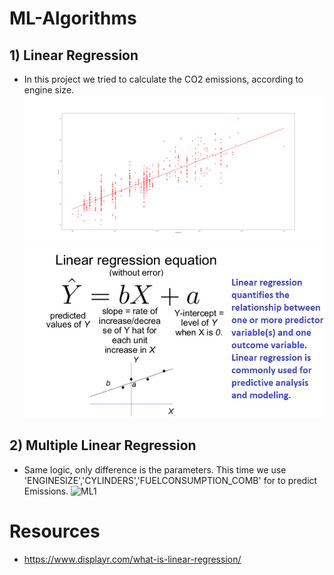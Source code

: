 # ML-Algorithms
## 1) Linear Regression
- In this project we tried to calculate the CO2 emissions, according to engine size.
![LR1](https://github.com/Frightera/ML-Algorithms/blob/master/Linear%20Regression/graphs/Engine-Emission%20Fit.png)
![LR](https://github.com/Frightera/ML-Algorithms/blob/master/Readme%20Images/simple-linear-regression-equation-624x468.jpg)

## 2) Multiple Linear Regression
- Same logic, only difference is the parameters. This time we use 'ENGINESIZE','CYLINDERS','FUELCONSUMPTION_COMB' for to predict Emissions.
![ML1](https://i.morioh.com/2020/04/14/74bd389a2f28.jpg)

# Resources
* https://www.displayr.com/what-is-linear-regression/
